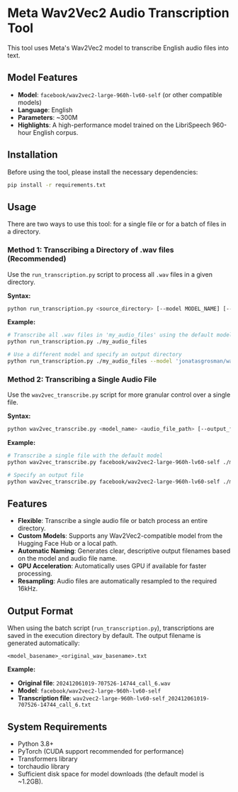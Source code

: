 # Meta Wav2Vec2 Audio Transcription Tool

This tool uses Meta's Wav2Vec2 model to transcribe English audio files into text.

## Model Features

- **Model**: `facebook/wav2vec2-large-960h-lv60-self` (or other compatible models)
- **Language**: English
- **Parameters**: ~300M
- **Highlights**: A high-performance model trained on the LibriSpeech 960-hour English corpus.

## Installation

Before using the tool, please install the necessary dependencies:

```bash
pip install -r requirements.txt
```

## Usage

There are two ways to use this tool: for a single file or for a batch of files in a directory.

### Method 1: Transcribing a Directory of .wav files (Recommended)

Use the `run_transcription.py` script to process all `.wav` files in a given directory.

**Syntax:**
```bash
python run_transcription.py <source_directory> [--model MODEL_NAME] [--output_dir OUTPUT_DIRECTORY] [--hf_token HF_TOKEN]
```

**Example:**
```bash
# Transcribe all .wav files in 'my_audio_files' using the default model
python run_transcription.py ./my_audio_files

# Use a different model and specify an output directory
python run_transcription.py ./my_audio_files --model 'jonatasgrosman/wav2vec2-large-xls-r-51-espeak-cv-ft' --output_dir ./transcripts
```

### Method 2: Transcribing a Single Audio File

Use the `wav2vec_transcribe.py` script for more granular control over a single file.

**Syntax:**
```bash
python wav2vec_transcribe.py <model_name> <audio_file_path> [--output_file OUTPUT_PATH] [--hf_token HF_TOKEN]
```

**Example:**
```bash
# Transcribe a single file with the default model
python wav2vec_transcribe.py facebook/wav2vec2-large-960h-lv60-self ./my_audio.wav

# Specify an output file
python wav2vec_transcribe.py facebook/wav2vec2-large-960h-lv60-self ./my_audio.wav --output_file ./my_transcription.txt
```


## Features

- **Flexible**: Transcribe a single audio file or batch process an entire directory.
- **Custom Models**: Supports any Wav2Vec2-compatible model from the Hugging Face Hub or a local path.
- **Automatic Naming**: Generates clear, descriptive output filenames based on the model and audio file name.
- **GPU Acceleration**: Automatically uses GPU if available for faster processing.
- **Resampling**: Audio files are automatically resampled to the required 16kHz.

## Output Format

When using the batch script (`run_transcription.py`), transcriptions are saved in the execution directory by default. The output filename is generated automatically:
```
<model_basename>_<original_wav_basename>.txt
```

**Example:**
- **Original file**: `202412061019-707526-14744_call_6.wav`
- **Model**: `facebook/wav2vec2-large-960h-lv60-self`
- **Transcription file**: `wav2vec2-large-960h-lv60-self_202412061019-707526-14744_call_6.txt`

## System Requirements

- Python 3.8+
- PyTorch (CUDA support recommended for performance)
- Transformers library
- torchaudio library
- Sufficient disk space for model downloads (the default model is ~1.2GB). 